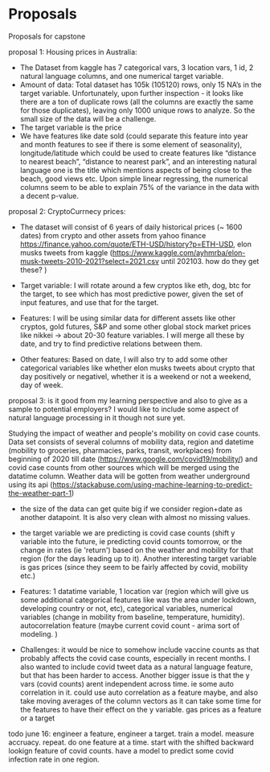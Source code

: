 # Proposals
Proposals for capstone

proposal 1:
Housing prices in Australia:
- The Dataset from kaggle has 7 categorical vars, 3 location vars, 1 id, 2 natural language columns, and one numerical target variable. 
- Amount of data: Total dataset has 105k (105120) rows, only 15 NA’s in the target variable. Unfortunately, upon further inspection - it looks like there are a ton of duplicate rows (all the columns are exactly the same for those duplicates), leaving only 1000 unique rows to analyze. So the small size of the data will be a challenge. 
- The target variable is the price
- We have features like date sold (could separate this feature into year and month features to see if there is some element of seasonality), longitude/latitude which could be used to create  features like “distance to nearest beach”, “distance to nearest park”, and an interesting natural language one is the title which mentions aspects of being close to the beach, good views etc. Upon simple linear regressing, the numerical columns seem to be able to explain 75% of the variance in the data with a decent p-value.

proposal 2:
CryptoCurrnecy prices:
- The dataset will consist of 6 years of daily historical prices (~ 1600 dates) from crypto and other assets from yahoo finance https://finance.yahoo.com/quote/ETH-USD/history?p=ETH-USD, elon musks tweets from kaggle (https://www.kaggle.com/ayhmrba/elon-musk-tweets-2010-2021?select=2021.csv until 202103. how do they get these? ) 
- Target variable: I will rotate around a few cryptos like eth, dog, btc for the target, to see which has most predictive power, given the set of input features, and use that for the target. 
- Features: I will be using similar data for different assets like other cryptos, gold futures, S&P and some other global stock market prices like nikkei -> about 20-30 feature variables. I will merge all these by date, and try to find predictive relations between them. 
 
- Other features: Based on date, I will also try to add some other categorical variables like whether elon musks tweets about crypto that day positively or negativel, whether it is a weekend or not a weekend, day of week. 

proposal 3: 
is it good from my learning perspective and also to give as a sample to potential employers? I would like to include some aspect of natural language processing in it though not sure yet.

Studying the impact of weather and people's mobility on covid case counts.  
Data set consists of several columns of mobility data, region and datetime (mobility to groceries, pharmacies, parks, transit, workplaces) from beginning of 2020 till date (https://www.google.com/covid19/mobility/) and covid case counts from other sources which will be merged using the datatime column. Weather data will be gotten from weather underground using its api (https://stackabuse.com/using-machine-learning-to-predict-the-weather-part-1)

- the size of the data can get quite big if we consider region+date as another datapoint. It is also very clean with almost no missing values.

- the target variable we are predicting is covid case counts (shift y variable into the future, ie predicting covid counts tomorrow, or the change in rates (ie 'return') based on the weather and mobility for that region (for the days leading up to it). Another interesting target variable is gas prices (since they seem to be fairly affected by covid, mobility etc.)

- Features:  1 datatime variable, 1 location var (region which will give us some additional categorical features like was the area under lockdown, developing country or not, etc), categorical variables, numerical variables (change in mobility from baseline, temperature, humidity). autocorrelation feature (maybe current covid count - arima sort of modeling. )

- Challenges: it would be nice to somehow include vaccine counts as that probably affects the covid case counts, especially in recent months. I also wanted to include covid tweet data as a natural language feature, but that has been harder to access. Another bigger issue is that the y vars (covid counts) arent independent across time. ie some auto correlation  in it. could use auto correlation as a feature maybe, and also take moving averages of the column vectors as it can take some time for the features to have their effect on the y variable. gas prices as a feature or a target

todo june 16: engineer a feature, engineer a target. train a model. measure accruacy. repeat. do one feature at a time. start with the shifted backward lookign feature of covid counts. have a model to predict some covid infection rate in one region. 



